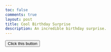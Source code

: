 ```yaml
---
toc: false
comments: true
layout: post
title: Cool Birthday Surprise
description: An incredible birthday surprise.
---
```


<button id="bday_button" onclick="bdayHappening()">Click this button</button>
<div id="bday_text"></div>
<div id="click_this" style="display: none;"><a href="https://freepngclipart.com/download/awesome/3430-awesome-awesome-image-hd-image.jpg">click this link now</a></div>
<script>
    function bdayHappening() {
        document.getElementById("bday_button").style.display = "none";
        document.getElementById("bday_text").innerHTML = "Hapy brithday Sean";
        document.getElementById("click_this").style.display = "block";
    }
</script>